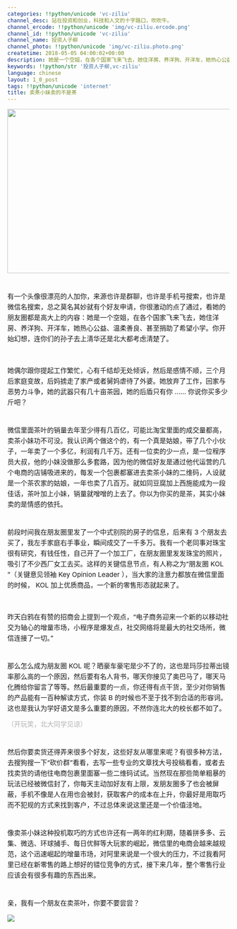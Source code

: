 ```yaml
---
categories: !!python/unicode 'vc-ziliu'
channel_desc: 站在投资和创业，科技和人文的十字路口，吹吹牛。
channel_ercode: !!python/unicode 'img/vc-ziliu.ercode.png'
channel_id: !!python/unicode 'vc-ziliu'
channel_name: 投资人子柳
channel_photo: !!python/unicode 'img/vc-ziliu.photo.png'
createtime: 2018-05-05 04:00:02+00:00
description: 她是一个空姐，在各个国家飞来飞去，她住洋房、养洋狗、开洋车，她热心公益、温柔善良、甚至捐助了希望小学。你开始幻想，连你们的孙子去上清华还是北大都考虑清楚了。
keywords: !!python/str '投资人子柳,vc-ziliu'
language: chinese
layout: 1_0_post
tags: !!python/unicode 'internet'
title: 卖茶小妹卖的不是茶
---
```

<div class="rich_media_content" id="js_content">
<p>
<img class="" data-copyright="0" data-cropselx1="0" data-cropselx2="558" data-cropsely1="0" data-cropsely2="372" data-ratio="0.6666666666666666" data-s="300,640" data-src="" data-type="jpeg" data-w="1200" src="{{ '/img/5pjrn0aic1L092QPibzH9et0iaSTFW6JDlkfSEDOnLkVxHic1abnya6LGeo2GCyF98IGicmU7fK8MZKbZuCuV2RvBug.jpeg' | prepend: site.img | replace: '//','/' }}" style="width: 558px;height: 372px;"/>
</p>
<p style="font-stretch: normal;font-size: 12px;line-height: normal;">
<br/>
</p>
<p style="font-stretch: normal;font-size: 12px;line-height: 2em;">
<span style="font-size: 15px;">
          有一个头像很漂亮的人加你，来源也许是群聊，也许是手机号搜索，也许是微信名搜索，总之莫名其妙就有个好友申请，你很激动的点了通过，看她的朋友圈都是高大上的内容：她是一个空姐，在各个国家飞来飞去，她住洋房、养洋狗、开洋车，她热心公益、温柔善良、甚至捐助了希望小学。你开始幻想，连你们的孙子去上清华还是北大都考虑清楚了。
         </span>
</p>
<p style="font-stretch: normal;font-size: 12px;line-height: 2em;">
<span style="font-size: 15px;">
<br/>
</span>
</p>
<p style="font-stretch: normal;font-size: 12px;line-height: 2em;">
<span style="font-size: 15px;">
          她偶尔跟你提起工作繁忙，心有千结却无处倾诉，然后是感情不顺，三个月后家庭变故，后妈掳走了家产或者舅妈虐待了外婆。她放弃了工作，回家与恶势力斗争，她的武器只有几十亩茶园，她的后盾只有你
          <span style="font-size: 15px;font-stretch: normal;line-height: normal;">
           ……
          </span>
          你说你买多少斤吧？
         </span>
</p>
<p style="font-stretch: normal;font-size: 12px;line-height: normal;">
<br/>
</p>
<p style="font-stretch: normal;font-size: 12px;line-height: 2em;">
<span style="font-size: 15px;">
          微信里面茶叶的销量去年至少得有几百亿，可能比淘宝里面的成交量都高，卖茶小妹功不可没。我认识两个做这个的，有一个真是姑娘，带了几个小伙子，一年卖了一个多亿，利润有几千万。还有一位卖的少一点，是一位程序员大叔，他的小妹没做那么多套路，因为他的微信好友是通过他代运营的几个电商的店铺吸进来的，每发一个包裹都塞进去卖茶小妹的二维码，人设就是一个茶农家的姑娘，一年也卖了几百万。就如同豆腐加上西施能成为一段佳话，茶叶加上小妹，销量就噌噌的上去了。你以为你买的是茶，其实小妹卖的是情感的依托。
         </span>
</p>
<p style="font-stretch: normal;font-size: 12px;line-height: normal;">
<br/>
</p>
<p style="font-stretch: normal;font-size: 12px;line-height: 2em;">
<span style="font-size: 15px;">
          前段时间我在朋友圈里发了一个中式别院的房子的信息，后来有
          <span style="font-size: 15px;font-stretch: normal;line-height: normal;">
           3
          </span>
          个朋友去买了，我左手家庭右手事业，瞬间成交了一千多万。我有一个老同事对珠宝很有研究，有钱任性，自己开了一个加工厂，在朋友圈里发发珠宝的照片，吸引了不少西厂女工去买。这样的关键信息节点，有人称之为“朋友圈
          <span style="font-size: 15px;font-stretch: normal;line-height: normal;">
           KOL
          </span>
          ”（关键意见领袖
          <span style="font-size: 15px;font-stretch: normal;line-height: normal;">
           Key Opinion Leader
          </span>
          ），当大家的注意力都放在微信里面的时候，
          <span style="font-size: 15px;font-stretch: normal;line-height: normal;">
           KOL
          </span>
          加上优质商品，一个新的零售形态就起来了。
         </span>
</p>
<p style="font-stretch: normal;font-size: 12px;line-height: 2em;">
<span style="font-size: 15px;">
<br/>
</span>
</p>
<p style="font-stretch: normal;font-size: 12px;line-height: 2em;">
<span style="font-size: 15px;">
          昨天白鸦在有赞的招商会上提到一个观点，“电子商务迎来一个新的以移动社交为轴心的增量市场，小程序是爆发点，社交网络将是最大的社交场所，微信连接了一切。”
         </span>
</p>
<p style="font-stretch: normal;font-size: 12px;line-height: normal;">
<br/>
</p>
<p style="font-stretch: normal;font-size: 12px;line-height: 2em;">
<span style="font-size: 15px;">
          那么怎么成为朋友圈
          <span style="font-size: 15px;font-stretch: normal;line-height: normal;">
           KOL
          </span>
          呢？晒豪车豪宅是少不了的，这也是玛莎拉蒂出镜率那么高的一个原因，然后要有名人背书，哪天你接见了奥巴马了，哪天马化腾给你留言了等等。然后最重要的一点，你还得有点干货，至少对你销售的产品能有一百种解读方式，你装
          <span style="font-size: 15px;font-stretch: normal;line-height: normal;">
           B
          </span>
          的时候也不至于找不到合适的形容词。这也是我认为学好语文是多么重要的原因，不然你连北大的校长都不如了。
         </span>
</p>
<p style="font-stretch: normal;font-size: 12px;line-height: 2em;">
<span style="font-size: 15px;color: rgb(178, 178, 178);">
          （开玩笑，北大同学见谅）
         </span>
</p>
<p style="font-stretch: normal;font-size: 12px;line-height: normal;">
<br/>
</p>
<p style="font-stretch: normal;font-size: 12px;line-height: 2em;">
<span style="font-size: 15px;">
          然后你要卖货还得弄来很多个好友，这些好友从哪里来呢？有很多种方法，去搜狗搜一下“砍价群”看看，去写一些专业的文章找大号投稿看看，或者去找卖货的请他往电商包裹里面塞一些二维码试试。当然现在那些简单粗暴的玩法已经被微信封了，你每天主动加好友有上限，发朋友圈多了也会被屏蔽，手机不像是人在用也会被封，获取客户的成本在上升，你最好是用取巧而不犯规的方式来找到客户，不过总体来说这里还是一个价值洼地。
         </span>
</p>
<p style="font-stretch: normal;font-size: 12px;line-height: normal;">
<br/>
</p>
<p style="font-stretch: normal;font-size: 12px;line-height: 2em;">
<span style="font-size: 15px;">
          像卖茶小妹这种投机取巧的方式也许还有一两年的红利期，随着拼多多、云集、微选、环球捕手、每日优鲜等大玩家的崛起，微信里的电商会越来越规范，这个迅速崛起的增量市场，对阿里来说是一个很大的压力，不过我看阿里已经在新零售的路上想好的错位竞争的方式，接下来几年，整个零售行业应该会有很多有趣的东西出来。
         </span>
</p>
<p style="font-stretch: normal;font-size: 12px;line-height: normal;">
<br/>
</p>
<p style="font-stretch: normal;font-size: 12px;line-height: 2em;">
<span style="font-size: 15px;">
          亲，我有一个朋友在卖茶叶，你要不要尝尝？
         </span>
</p>
<p style="line-height: 2em;">
<img class="" data-copyright="0" data-ratio="1.7777777777777777" data-s="300,640" data-src="" data-type="jpeg" data-w="1125" src="{{ '/img/5pjrn0aic1L092QPibzH9et0iaSTFW6JDlkRfYiaIPicVxbCtV6jFXv59feT0FOj6rUFS53OAWwGuib0HMnoYz6u0EVg.jpeg' | prepend: site.img | replace: '//','/' }}" style=""/>
</p>
<p>
<br/>
</p>
</div>